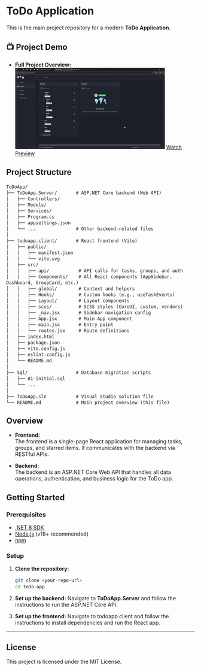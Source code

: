 # ToDo Application

This is the main project repository for a modern **ToDo Application**. 

## 📺 Project Demo

- **Full Project Overview:**  
  ![TODO Project](./doc/todo-app.gif) 
  [Watch Preview](https://raw.githubusercontent.com/sumedha-softech/todo-app/feature/ramlakhan/doc/todo-app.mp4)

## Project Structure

```
ToDoApp/
├── ToDoApp.Server/       # ASP.NET Core backend (Web API)
│   ├── Controllers/
│   ├── Models/
│   ├── Services/
│   ├── Program.cs
│   ├── appsettings.json
│   └── ...               # Other backend-related files
│
├── todoapp.client/       # React frontend (Vite)
│   ├── public/
│   │   ├── manifest.json
│   │   └── vite.svg
│   ├── src/
│   │   ├── api/           # API calls for tasks, groups, and auth
│   │   ├── Components/    # All React components (AppSidebar, Dashboard, GroupCard, etc.)
│   │   ├── global/        # Context and helpers
│   │   ├── Hooks/         # Custom hooks (e.g., useTaskEvents)
│   │   ├── Layout/        # Layout components
│   │   ├── scss/          # SCSS styles (CoreUI, custom, vendors)
│   │   ├── _nav.jsx       # Sidebar navigation config
│   │   ├── App.jsx        # Main App component
│   │   ├── main.jsx       # Entry point
│   │   └── routes.jsx     # Route definitions
│   ├── index.html
│   ├── package.json
│   ├── vite.config.js
│   ├── eslint.config.js
│   └── README.md
│
├── Sql/                  # Database migration scripts
│   ├── 01-initial.sql
│   └── ...
│
├── ToDoApp.sln           # Visual Studio solution file
└── README.md             # Main project overview (this file)
```

## Overview

- **Frontend:**  
  The frontend is a single-page React application for managing tasks, groups, and starred items. It communicates with the backend via RESTful APIs.

- **Backend:**  
  The backend is an ASP.NET Core Web API that handles all data operations, authentication, and business logic for the ToDo app.

## Getting Started

### Prerequisites

- [.NET 8 SDK](https://dotnet.microsoft.com/download)
- [Node.js](https://nodejs.org/) (v18+ recommended)
- [npm](https://www.npmjs.com/)

### Setup

1. **Clone the repository:**
   ```sh
   git clone <your-repo-url>
   cd todo-app

2. **Set up the backend:**
   Navigate to **ToDoApp.Server** and follow the instructions to run the ASP.NET Core API.

3. **Set up the frontend:**
   Navigate to todoapp.client and follow the instructions to install dependencies and run the React app.

---

## License

This project is licensed under the MIT License.
